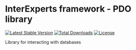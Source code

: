 # InterExperts framework - PDO library

[![Latest Stable Version](https://img.shields.io/packagist/v/interexperts/pdo.svg?style=flat-square)](https://packagist.org/packages/interexperts/pdo)
[![Total Downloads](https://img.shields.io/packagist/dt/interexperts/pdo.svg?style=flat-square)](https://packagist.org/packages/interexperts/pdo)
[![License](https://img.shields.io/packagist/l/interexperts/pdo.svg?style=flat-square)](https://packagist.org/packages/interexperts/pdo)

Library for interacting with databases
